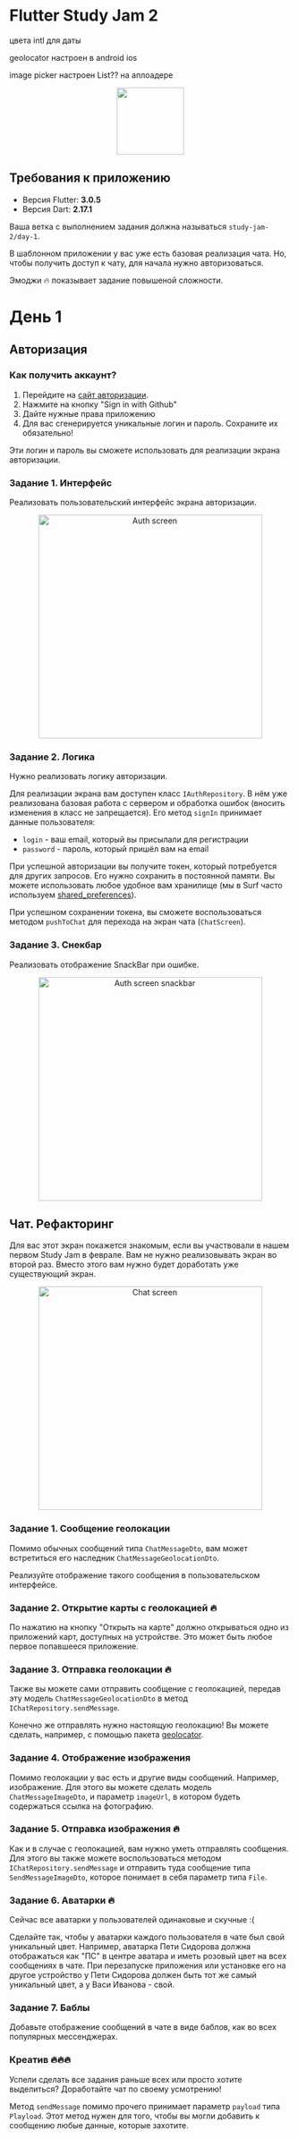 # Flutter Study Jam 2
цвета
intl для даты

geolocator настроен в android ios

image picker настроен
List?? на аплоадере


<p align="center">
<img src="https://surf.ru/wp-content/themes/surf/assets/img/logo.svg" height="120" />
</p>

## Требования к приложению

- Версия Flutter: **3.0.5**
- Версия Dart: **2.17.1**

Ваша ветка с выполнением задания должна называться `study-jam-2/day-1`.

В шаблонном приложении у вас уже есть базовая реализация чата. Но, чтобы получить доступ к чату, для начала нужно авторизоваться.

Эмоджи 🔥 показывает задание повышеной сложности.

# День 1

## Авторизация

### Как получить аккаунт? 

1. Перейдите на [сайт авторизации](https://study-jam.surfstudio.ru/#/signin).
2. Нажмите на кнопку "Sign in with Github"
3. Дайте нужные права приложению
4. Для вас сгенерируется уникальные логин и пароль. Сохраните их обязательно!

Эти логин и пароль вы сможете использовать для реализации экрана авторизации.

### Задание 1. Интерфейс

Реализовать пользовательский интерфейс экрана авторизации.

<p align="center">
<img src="./docs/assets/day1/auth-loading.png" width="400" alt="Auth screen" />
</p>

### Задание 2. Логика

Нужно реализовать логику авторизации.

Для реализации экрана вам доступен класс `IAuthRepository`. В нём уже реализована базовая работа с сервером и обработка ошибок (вносить изменения в класс не запрещается). Его метод `signIn` принимает данные пользователя:

- `login` - ваш email, который вы присылали для регистрации
- `password` - пароль, который пришёл вам на email

При успешной авторизации вы получите токен, который потребуется для других запросов. Его нужно сохранить в постоянной памяти. Вы можете использовать любое удобное вам хранилище (мы в Surf часто используем [shared_preferences](https://pub.dev/packages/shared_preferences)).

При успешном сохранении токена, вы сможете воспользоваться методом `pushToChat` для перехода на экран чата (`ChatScreen`).

### Задание 3. Снекбар

Реализовать отображение SnackBar при ошибке.

<p align="center">
<img src="./docs/assets/day1/auth-error.png" width="400" alt="Auth screen snackbar" />
</p>

## Чат. Рефакторинг

Для вас этот экран покажется знакомым, если вы участвовали в нашем первом Study Jam в феврале. Вам не нужно реализовывать экран во второй раз. Вместо этого вам нужно будет доработать уже существующий экран.

<p align="center">
<img src="./docs/assets/day1/chat-screen.png" width="400" alt="Chat screen" />
</p>

### Задание 1. Сообщение геолокации

Помимо обычных сообщений типа `ChatMessageDto`, вам может встретиться его наследник `ChatMessageGeolocationDto`.

Реализуйте отображение такого сообщения в пользовательском интерфейсе.


### Задание 2. Открытие карты с геолокацией 🔥

По нажатию на кнопку "Открыть на карте" должно открываться одно из приложений карт, доступных на устройстве. Это может быть любое первое попавшееся приложение.

### Задание 3. Отправка геолокации 🔥

Также вы можете сами отправить сообщение с геолокацией, передав эту модель `ChatMessageGeolocationDto` в метод `IChatRepository.sendMessage`.

Конечно же отправлять нужно настоящую геолокацию! Вы можете сделать, например, с помощью пакета [geolocator](https://pub.dev/packages/geolocator).

### Задание 4. Отображение изображения

Помимо геолокации у вас есть и другие виды сообщений. Например, изображение. Для этого вы можете сделать модель `ChatMessageImageDto`, и параметр `imageUrl`, в котором будеть содержаться ссылка на фотографию.


### Задание 5. Отправка изображения 🔥

Как и в случае с геолокацией, вам нужно уметь отправлять сообщения. Для этого вы также можете воспользоваться методом `IChatRepository.sendMessage` и отправить туда сообщение типа `SendMessageImageDto`, которое понимает в себя параметр типа `File`.

### Задание 6. Аватарки 🔥

Сейчас все аватарки у пользователей одинаковые и скучные :(

Сделайте так, чтобы у аватарки каждого пользователя в чате был свой уникальный цвет. Например, аватарка Пети Сидорова должна отображаться как "ПС" в центре аватара и иметь розовый цвет на всех сообщениях в чате. При перезапуске приложения или установке его на другое устройство у Пети Сидорова должен быть тот же самый уникальный цвет, а у Васи Иванова - свой.

### Задание 7. Баблы

Добавьте отображение сообщений в чате в виде баблов, как во всех популярных мессенджерах.


### Креатив 🔥🔥🔥

Успели сделать все задания раньше всех или просто хотите выделиться? Доработайте чат по своему усмотрению!

Метод `sendMessage` помимо прочего принимает параметр `payload` типа `Playload`. Этот метод нужен для того, чтобы вы могли добавить к сообщению любые данные, которые захотите.

